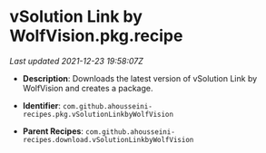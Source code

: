 # vSolution Link by WolfVision.pkg.recipe

_Last updated 2021-12-23 19:58:07Z_

- **Description**: Downloads the latest version of vSolution Link by WolfVision and creates a package.

- **Identifier**: `com.github.ahousseini-recipes.pkg.vSolutionLinkbyWolfVision`

- **Parent Recipes**: `com.github.ahousseini-recipes.download.vSolutionLinkbyWolfVision`